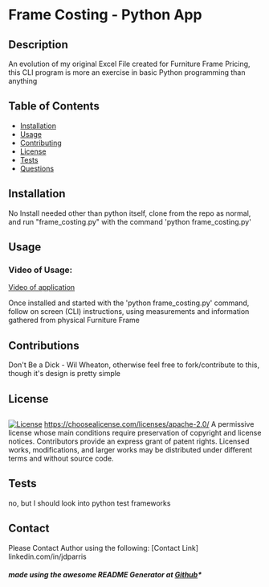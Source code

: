 

# Frame Costing - Python App

## Description
  An evolution of my original Excel File created for Furniture Frame Pricing, this CLI program is more an exercise in basic Python programming than anything
  
## Table of Contents

- [Installation](#installation)
- [Usage](#usage)
- [Contributing](#contributions)
- [License](#license)
- [Tests](#test)
- [Questions](#questions)

## Installation

   No Install needed other than python itself, clone from the repo as normal, and run "frame_costing.py" with the command 'python frame_costing.py'

## Usage

### Video of Usage:

[Video of application](https://youtu.be/2KKf0AujyMo)

   Once installed and started with the 'python frame_costing.py' command, follow on screen (CLI) instructions, using measurements and information gathered from physical Furniture Frame

## Contributions

   Don't Be a Dick - Wil Wheaton, otherwise feel free to fork/contribute to this, though it's design is pretty simple

## License

## 
   [![License](https://img.shields.io/badge/License-Apache_2.0-blue.svg)](https://opensource.org/licenses/Apache-2.0)
   https://choosealicense.com/licenses/apache-2.0/
   A permissive license whose main conditions require preservation of copyright and license notices. Contributors provide an express grant of patent rights. Licensed works, modifications, and larger works may be distributed under different terms and without source code.
        
## Tests

   no, but I should look into python test frameworks

## Contact

Please Contact Author using the following:
[Contact Link] linkedin.com/in/jdparris


##### made using the awesome README Generator at [Github](https://github.com/jparris3213/ReadMeGenerator)*
      